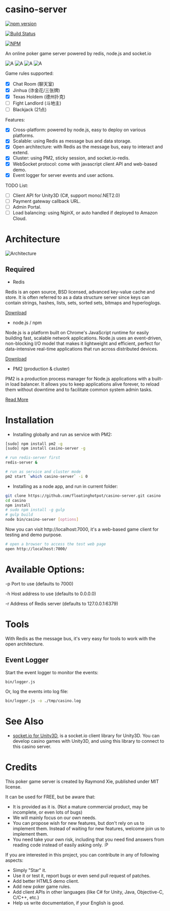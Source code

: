 # casino-server #

[![npm version](https://badge.fury.io/js/casino-server.svg)](http://badge.fury.io/js/casino-server)

[![Build Status](https://travis-ci.org/floatinghotpot/casino-server.svg)](https://travis-ci.org/floatinghotpot/casino-server)

[![NPM](https://nodei.co/npm-dl/casino-server.png?height=3)](https://nodei.co/npm/casino-server/)

An online poker game server powered by redis, node.js and socket.io

![A](https://github.com/floatinghotpot/casino-server/raw/master/wwwsrc/img/4_14.png) ![A](https://github.com/floatinghotpot/casino-server/raw/master/wwwsrc/img/3_14.png)
![A](https://github.com/floatinghotpot/casino-server/raw/master/wwwsrc/img/2_14.png) ![A](https://github.com/floatinghotpot/casino-server/raw/master/wwwsrc/ace_diamond.pg) 
  
Game rules supported:
- [x] Chat Room (聊天室)
- [x] Jinhua (诈金花/三张牌)
- [x] Texas Holdem (德州扑克)
- [ ] Fight Landlord (斗地主)
- [ ] Blackjack (21点)

Features: 
- [x] Cross-platform: powered by node.js, easy to deploy on various platforms.
- [x] Scalable: using Redis as message bus and data storage.
- [x] Open architecture: with Redis as the message bus, easy to interact and extend.
- [x] Cluster: using PM2, sticky session, and socket.io-redis.
- [x] WebSocket protocol: come with javascript client API and web-based demo. 
- [x] Event logger for server events and user actions.

TODO List:
- [ ] Client API for Unity3D (C#, support mono/.NET2.0)
- [ ] Payment gateway callback URL.
- [ ] Admin Portal.
- [ ] Load balancing: using NginX, or auto handled if deployed to Amazon Cloud.

# Architecture #

![Architecture](https://github.com/floatinghotpot/casino-server/raw/master/docs/architecture.png)

## Required ##

* Redis

Redis is an open source, BSD licensed, advanced key-value cache and store. It is often referred to as a data structure server since keys can contain strings, hashes, lists, sets, sorted sets, bitmaps and hyperloglogs.

[Download](http://redis.io/download)

* node.js / npm

Node.js is a platform built on Chrome's JavaScript runtime for easily building fast, scalable network applications. Node.js uses an event-driven, non-blocking I/O model that makes it lightweight and efficient, perfect for data-intensive real-time applications that run across distributed devices.

[Download](http://nodejs.org/download)

* PM2 (production & cluster)

PM2 is a production process manager for Node.js applications with a built-in load balancer. It allows you to keep applications alive forever, to reload them without downtime and to facilitate common system admin tasks.

[Read More](https://github.com/Unitech/pm2)

# Installation #

* Installing globally and run as service with PM2: 

```bash
[sudo] npm install pm2 -g
[sudo] npm install casino-server -g

# run redis-server first
redis-server &

# run as service and cluster mode
pm2 start `which casino-server` -i 0
```

* Installing as a node app, and run in current folder:

```bash
git clone https://github.com/floatinghotpot/casino-server.git casino
cd casino
npm install
# sudo npm install -g gulp
# gulp build
node bin/casino-server [options]
```

Now you can visit http://localhost:7000, it's a web-based game client for testing and demo purpose.

```bash
# open a browser to access the test web page
open http://localhost:7000/
```

# Available Options: #

-p Port to use (defaults to 7000)

-h Host address to use (defaults to 0.0.0.0)

-r Address of Redis server (defaults to 127.0.0.1:6379)

# Tools #

With Redis as the message bus, it's very easy for tools to work with the open architecture.

## Event Logger ##

Start the event logger to monitor the events:

```bash
bin/logger.js
```

Or, log the events into log file:

```bash
bin/logger.js -o ./tmp/casino.log
```
# See Also

* [socket.io for Unity3D](https://github.com/floatinghotpot/socket.io-unity), is a socket.io client library for Unity3D. You can develop casino games with Unity3D, and using this library to connect to this casino server.

# Credits #

This poker game server is created by Raymond Xie, published under MIT license.

It can be used for FREE, but be aware that:

* It is provided as it is. (Not a mature commercial product, may be incomplete, or even lots of bugs)
* We will mainly focus on our own needs. 
* You can propose wish for new features, but don't rely on us to implement them. Instead of waiting for new features, welcome join us to implement them.
* You need take your own risk, including that you need find answers from reading code instead of easily asking only. :P

If you are interested in this project, you can contribute in any of following aspects:

* Simply "Star" it.
* Use it or test it, report bugs or even send pull request of patches.
* Add better HTML5 demo client.
* Add new poker game rules.
* Add client APIs in other languages (like C# for Unity, Java, Objective-C, C/C++, etc.)
* Help us write documentation, if your English is good.

